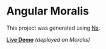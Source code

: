 # Angular Moralis

This project was generated using [Nx](https://nx.dev).

**[Live Demo](https://gcnfwjhv70zi.grandmoralis.com/)** _(deployed on Moralis)_
